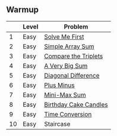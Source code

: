 ## Warmup


|     | Level  | Problem |
|-----|--------|---------|
| 1   | Easy   | [Solve Me First](https://github.com/rdvnabay/hackerrank-algorithms/tree/master/src/Algorithms/Warmup/Solutions/SolveMeFirst.cs) | 
| 2   | Easy   | [Simple Array Sum](https://github.com/rdvnabay/hackerrank-algorithms/tree/master/src/Algorithms/Warmup/Solutions/SimpleArraySum.cs) | 
| 3   | Easy   | [Compare the Triplets](https://github.com/rdvnabay/hackerrank-algorithms/tree/master/src/Algorithms/Warmup/Solutions/CompareTheTriplets.cs) | 
| 4   | Easy   | [A Very Big Sum](https://github.com/rdvnabay/hackerrank-algorithms/tree/master/src/Algorithms/Warmup/Solutions/AVeryBigSum.cs) | 
| 5   | Easy   | [Diagonal Difference](https://github.com/rdvnabay/hackerrank-algorithms/tree/master/src/Algorithms/Warmup/Solutions/DiagonalDifference.cs) | 
| 6   | Easy   | [Plus Minus](https://github.com/rdvnabay/hackerrank-algorithms/tree/master/src/Algorithms/Warmup/Solutions/PlusMinus.cs) | 
| 7   | Easy   | [Mini-Max Sum](https://github.com/rdvnabay/hackerrank-algorithms/tree/master/src/Algorithms/Warmup/Solutions/MiniMaxSum.cs) | 
| 8   | Easy   | [Birthday Cake Candles](https://github.com/rdvnabay/hackerrank-algorithms/tree/master/src/Algorithms/Warmup/Solutions/BirthdayCakeCandles.cs) | 
| 9   | Easy   | [Time Conversion](https://github.com/rdvnabay/hackerrank-algorithms/tree/master/src/Algorithms/Warmup/Solutions/TimeConversion.cs) | 
| 10  | Easy   | Staircase | 
